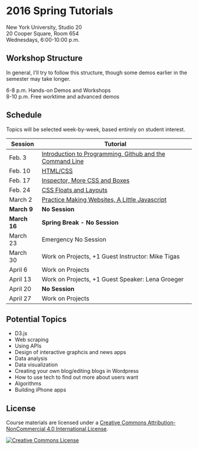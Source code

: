 # 2016 Spring Tutorials

New York University, Studio 20
<br/>20 Cooper Square, Room 654
<br/>Wednesdays, 6:00-10:00 p.m.

## Workshop Structure
In general, I'll try to follow this structure, though some demos earlier in the semester may take longer.

6-8 p.m. Hands-on Demos and Workshops
<br/>8-10 p.m. Free worktime and advanced demos

## Schedule
Topics will be selected week-by-week, based entirely on student interest.

| Session | Tutorial |
| --- | --- |
| Feb. 3 | [Introduction to Programming, Github and the Command Line](week1.md) |
| Feb. 10 | [HTML/CSS](week2.md) |
| Feb. 17 | [Inspector, More CSS and Boxes](week3.md) |
| Feb. 24 | [CSS Floats and Layouts](week4.md) |
| March 2 | [Practice Making Websites, A Little Javascript](week5.md) |
| __March 9__ | __No Session__ |
| __March 16__ | __Spring Break - No Session__ |
| March 23 | Emergency No Session |
| March 30 | Work on Projects, +1 Guest Instructor: Mike Tigas |
| April 6 | Work on Projects |
| April 13 | Work on Projects, +1 Guest Speaker: Lena Groeger |
| April 20 | __No Session__ |
| April 27 | Work on Projects |

## Potential Topics

- D3.js
- Web scraping
- Using APIs
- Design of interactive graphcis and news apps
- Data analysis
- Data visualization
- Creating your own blog/editing blogs in Wordpress
- How to use tech to find out more about users want
- Algorithms
- Building iPhone apps

## License
Course materials are licensed under a <a rel="license" href="http://creativecommons.org/licenses/by-nc/4.0/">Creative Commons Attribution-NonCommercial 4.0 International License</a>.

<a rel="license" href="http://creativecommons.org/licenses/by-nc/4.0/"><img alt="Creative Commons License" style="border-width:0" src="https://i.creativecommons.org/l/by-nc/4.0/88x31.png" /></a>

